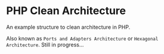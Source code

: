 # PHP Clean Architecture
An example structure to clean architecture in PHP.

Also known as `Ports and Adapters Architecture` or `Hexagonal Architecture`.
Still in progress...
